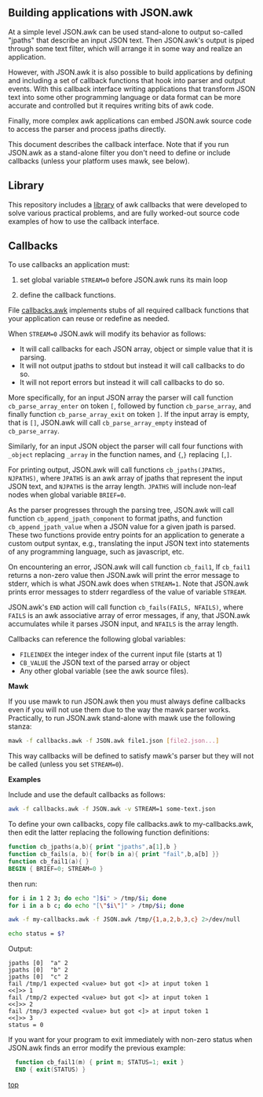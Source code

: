 <a name="0"></a>
## Building applications with JSON.awk

At a simple level JSON.awk can be used stand-alone to output so-called "jpaths"
that describe an input JSON text. Then JSON.awk's output is piped through some
text filter, which will arrange it in some way and realize an application.

However, with JSON.awk it is also possible to build applications by defining
and including a set of callback functions that hook into parser and output
events. With this callback interface writing applications that transform JSON
text into some other programming language or data format can be more accurate
and controlled but it requires writing bits of awk code.

Finally, more complex awk applications can embed JSON.awk source code to access
the parser and process jpaths directly.

This document describes the callback interface. Note that if you run JSON.awk
as a stand-alone filter you don't need to define or include callbacks (unless
your platform uses mawk, see below).

<name a="library"></a>
## Library

This repository includes a
[library](https://github.com/step-/JSON.awk/blob/master/doc/library.md)
of awk callbacks that were
developed to solve various practical problems, and are fully worked-out source
code examples of how to use the callback interface.

<name a="callbacks"></a>
## Callbacks

To use callbacks an application must:

1. set global variable `STREAM=0` before JSON.awk runs its main loop

2. define the callback functions.

File [callbacks.awk](https://github.com/step-/JSON.awk/blob/master/callbacks.awk)
implements stubs of all required
callback functions that your application can reuse or redefine as needed.

When `STREAM=0` JSON.awk will modify its behavior as follows:

* It will call callbacks for each JSON array, object or simple value that
  it is parsing.
* It will not output jpaths to stdout but instead it will call callbacks
  to do so.
* It will not report errors but instead it will call callbacks to do so.

More specifically, for an input JSON array the parser will call function
`cb_parse_array_enter` on token `[`, followed by function `cb_parse_array`, and
finally function `cb_parse_array_exit` on token `]`. If the input array is
empty, that is `[]`, JSON.awk will call `cb_parse_array_empty` instead of
`cb_parse_array`.

Similarly, for an input JSON object the parser will call four functions with
`_object` replacing `_array` in the function names, and `{`,`}` replacing
`[`,`]`.

For printing output, JSON.awk will call functions `cb_jpaths(JPATHS, NJPATHS)`,
where `JPATHS` is an awk array of jpaths that represent the input JSON text,
and `NJPATHS` is the array length. `JPATHS` will include non-leaf nodes when
global variable `BRIEF=0`.

As the parser progresses through the parsing tree, JSON.awk will call function
`cb_append_jpath_component` to format jpaths, and function
`cb_append_jpath_value` when a JSON value for a given jpath is parsed.
These two functions provide entry points for an application to generate a
custom output syntax, e.g., translating the input JSON text into statements of
any programming language, such as javascript, etc.

On encountering an error, JSON.awk will call function `cb_fail1`, If `cb_fail1`
returns a non-zero value then JSON.awk will print the error message to stderr,
which is what JSON.awk does when `STREAM=1`.  Note that JSON.awk prints error
messages to stderr regardless of the value of variable `STREAM`.

JSON.awk's `END` action will call function `cb_fails(FAILS, NFAILS)`, where
`FAILS` is an awk associative array of error messages, if any, that JSON.awk
accumulates while it parses JSON input, and `NFAILS` is the array length.

Callbacks can reference the following global variables:

* `FILEINDEX` the integer index of the current input file (starts at 1)
* `CB_VALUE` the JSON text of the parsed array or object
* Any other global variable (see the awk source files).

<a name="mawk"></a>
**Mawk**

If you use mawk to run JSON.awk then you must always define callbacks even if
you will not use them due to the way the mawk parser works.  Practically, to
run JSON.awk stand-alone with mawk use the following stanza:

```sh
mawk -f callbacks.awk -f JSON.awk file1.json [file2.json...]
```

This way callbacks will be defined to satisfy mawk's parser but they will not
be called (unless you set `STREAM=0`).

<a name="examples"></a>
**Examples**

Include and use the default callbacks as follows:

```sh
awk -f callbacks.awk -f JSON.awk -v STREAM=1 some-text.json
```

To define your own callbacks, copy file callbacks.awk to my-callbacks.awk, then
edit the latter replacing the following function definitions:

```awk
function cb_jpaths(a,b){ print "jpaths",a[1],b }
function cb_fails(a, b){ for(b in a){ print "fail",b,a[b] }}
function cb_fail1(a){ }
BEGIN { BRIEF=0; STREAM=0 }
```

then run:

```sh
for i in 1 2 3; do echo "]$i" > /tmp/$i; done
for i in a b c; do echo "[\"$i\"]" > /tmp/$i; done

awk -f my-callbacks.awk -f JSON.awk /tmp/{1,a,2,b,3,c} 2>/dev/null

echo status = $?
```

Output:

```
jpaths [0]	"a" 2
jpaths [0]	"b" 2
jpaths [0]	"c" 2
fail /tmp/1 expected <value> but got <]> at input token 1
<<]>> 1
fail /tmp/2 expected <value> but got <]> at input token 1
<<]>> 2
fail /tmp/3 expected <value> but got <]> at input token 1
<<]>> 3
status = 0
```

If you want for your program to exit immediately with non-zero status when
JSON.awk finds an error modify the previous example:

```awk
  function cb_fail1(m) { print m; STATUS=1; exit }
  END { exit(STATUS) }
```

[top](#0)

